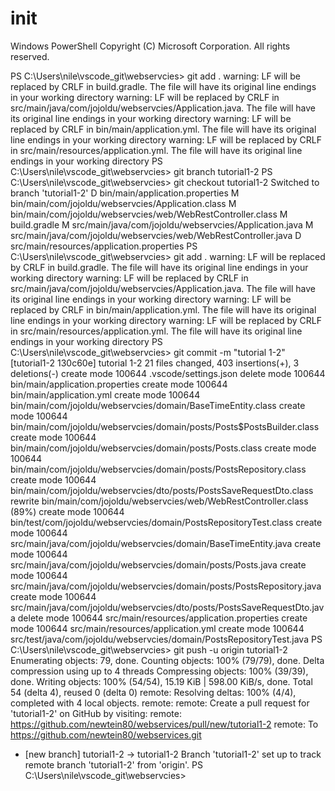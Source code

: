 # init

Windows PowerShell
Copyright (C) Microsoft Corporation. All rights reserved.

PS C:\Users\nile\vscode_git\webservcies> git add .
warning: LF will be replaced by CRLF in build.gradle.
The file will have its original line endings in your working directory
warning: LF will be replaced by CRLF in src/main/java/com/jojoldu/webservcies/Application.java.
The file will have its original line endings in your working directory
warning: LF will be replaced by CRLF in bin/main/application.yml.
The file will have its original line endings in your working directory
warning: LF will be replaced by CRLF in src/main/resources/application.yml.
The file will have its original line endings in your working directory
PS C:\Users\nile\vscode_git\webservcies> git branch tutorial1-2
PS C:\Users\nile\vscode_git\webservcies> git checkout tutorial1-2
Switched to branch 'tutorial1-2'
D       bin/main/application.properties
M       bin/main/com/jojoldu/webservcies/Application.class
M       bin/main/com/jojoldu/webservcies/web/WebRestController.class
M       build.gradle
M       src/main/java/com/jojoldu/webservcies/Application.java
M       src/main/java/com/jojoldu/webservcies/web/WebRestController.java
D       src/main/resources/application.properties
PS C:\Users\nile\vscode_git\webservcies> git add .
warning: LF will be replaced by CRLF in build.gradle.
The file will have its original line endings in your working directory
warning: LF will be replaced by CRLF in src/main/java/com/jojoldu/webservcies/Application.java.
The file will have its original line endings in your working directory
warning: LF will be replaced by CRLF in bin/main/application.yml.
The file will have its original line endings in your working directory
warning: LF will be replaced by CRLF in src/main/resources/application.yml.
The file will have its original line endings in your working directory
PS C:\Users\nile\vscode_git\webservcies> git commit -m "tutorial 1-2"
[tutorial1-2 130c60e] tutorial 1-2
 21 files changed, 403 insertions(+), 3 deletions(-)
 create mode 100644 .vscode/settings.json
 delete mode 100644 bin/main/application.properties
 create mode 100644 bin/main/application.yml
 create mode 100644 bin/main/com/jojoldu/webservcies/domain/BaseTimeEntity.class
 create mode 100644 bin/main/com/jojoldu/webservcies/domain/posts/Posts$PostsBuilder.class
 create mode 100644 bin/main/com/jojoldu/webservcies/domain/posts/Posts.class
 create mode 100644 bin/main/com/jojoldu/webservcies/domain/posts/PostsRepository.class
 create mode 100644 bin/main/com/jojoldu/webservcies/dto/posts/PostsSaveRequestDto.class
 rewrite bin/main/com/jojoldu/webservcies/web/WebRestController.class (89%)
 create mode 100644 bin/test/com/jojoldu/webservcies/domain/PostsRepositoryTest.class
 create mode 100644 src/main/java/com/jojoldu/webservcies/domain/BaseTimeEntity.java
 create mode 100644 src/main/java/com/jojoldu/webservcies/domain/posts/Posts.java
 create mode 100644 src/main/java/com/jojoldu/webservcies/domain/posts/PostsRepository.java
 create mode 100644 src/main/java/com/jojoldu/webservcies/dto/posts/PostsSaveRequestDto.java
 delete mode 100644 src/main/resources/application.properties
 create mode 100644 src/main/resources/application.yml
 create mode 100644 src/test/java/com/jojoldu/webservcies/domain/PostsRepositoryTest.java
PS C:\Users\nile\vscode_git\webservcies> git push -u origin tutorial1-2
Enumerating objects: 79, done.
Counting objects: 100% (79/79), done.
Delta compression using up to 4 threads
Compressing objects: 100% (39/39), done.
Writing objects: 100% (54/54), 15.19 KiB | 598.00 KiB/s, done.
Total 54 (delta 4), reused 0 (delta 0)
remote: Resolving deltas: 100% (4/4), completed with 4 local objects.
remote:
remote: Create a pull request for 'tutorial1-2' on GitHub by visiting:
remote:      https://github.com/newtein80/webservices/pull/new/tutorial1-2
remote:
To https://github.com/newtein80/webservices.git
 * [new branch]      tutorial1-2 -> tutorial1-2
Branch 'tutorial1-2' set up to track remote branch 'tutorial1-2' from 'origin'.
PS C:\Users\nile\vscode_git\webservcies>